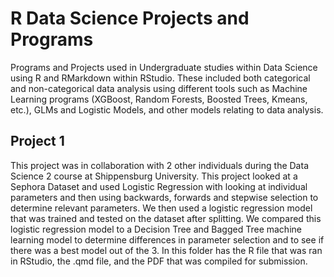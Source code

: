 # R Data Science Projects and Programs
 Programs and Projects used in Undergraduate studies within Data Science using R and RMarkdown within RStudio. These included both categorical and non-categorical data analysis using different tools such as Machine Learning programs (XGBoost, Random Forests, Boosted Trees, Kmeans, etc.), GLMs and Logistic Models, and other models relating to data analysis.

## Project 1
This project was in collaboration with 2 other individuals during the Data Science 2 course at Shippensburg University. This project looked at a Sephora Dataset and used Logistic Regression with looking at individual parameters and then using backwards, forwards and stepwise selection to determine relevant parameters. We then used a logistic regression model that was trained and tested on the dataset after splitting. We compared this logistic regression model to a Decision Tree and Bagged Tree machine learning model to determine differences in parameter selection and to see if there was a best model out of the 3. In this folder has the R file that was ran in RStudio, the .qmd file, and the PDF that was compiled for submission. 
